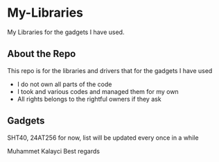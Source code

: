 # My-Libraries
My Libraries for the gadgets I have used. 

## About the Repo
This repo is for the libraries and drivers that for the gadgets I have used
 - I do not own all parts of the code
 - I took and various codes and managed them for my own
 - All rights belongs to the rightful owners if they ask

## Gadgets
SHT40, 24AT256 for now, list will be updated every once in a while

Muhammet Kalayci
Best regards
